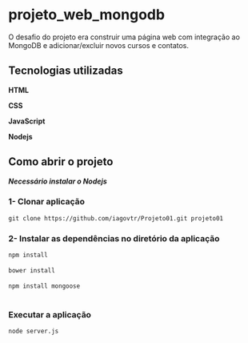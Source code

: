 # projeto_web_mongodb
<p>O desafio do projeto era construir uma página web com integração ao MongoDB e adicionar/excluir novos cursos e contatos.</p>

<h2>Tecnologias utilizadas</h2>
<p><b>HTML</b></p>
<p><b>CSS</b></p>
<p><b>JavaScript</b></p>
<p><b>Nodejs</b></p>

<h2>Como abrir o projeto</h2>
<b><i>Necessário instalar o Nodejs</i></b>

<h3>1- Clonar aplicação</h3>
<code>git clone https://github.com/iagovtr/Projeto01.git projeto01</code>

<h3>2- Instalar as dependências no diretório da aplicação</h3>
<code>npm install</code><br><br>
<code>bower install</code><br><br>
<code>npm install mongoose</code><br><br>

<h3>Executar a aplicação</h3>
<code>node server.js</code><br><br>
